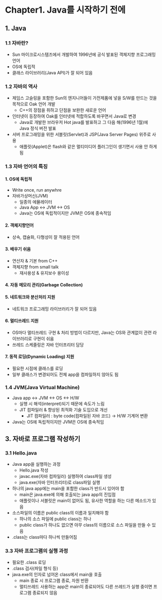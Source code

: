 # Chapter1. Java를 시작하기 전에
## 1. Java
### 1.1 자바란?
* Sun 마이크로시스템즈에서 개발하여 1996년에 공식 발표된 객체지향 프로그래밍 언어
* OS에 독립적
* 클래스 라이브러리(Java API)가 잘 되어 있음
### 1.2 자바의 역사
* 제임스 고슬링을 포함한 Sun의 엔지니어들이 가전제품에 넣을 S/W를 만드는 것을 목적으로 Oak 언어 개발
  * C++의 장점을 취하고 단점을 보완한 새로운 언어
* 인터넷이 등장하여 Oak를 인터넷에 적합하도록 바꾸면서 Java로 변경
  * Java로 개발한 브라우저 Hot java를 발표하고 그 다음 해(1996년 1월)에 Java 정식 버전 발표
* 서버 프로그래밍을 위한 서블릿(Servlet)과 JSP(Java Server Pages) 위주로 사용
  * 애플릿(Applet)은 flash와 같은 멀티미디어 플러그인이 생기면서 사용 안 하게 됨
### 1.3 자바 언어의 특징
#### 1. OS에 독립적
* Write once, run anywhre
* 자바가상머신(JVM)
  * 일종의 에뮬레이터
  * Java App <-> JVM <-> OS
  * Java는 OS에 독립적이지만 JVM은 OS에 종속적임
#### 2. 객체지향언어
* 상속, 캡슐화, 다형성이 잘 적용된 언어
#### 3. 배우기 쉬움
* 연산자 & 기본 from C++
* 객체지향 from small talk
  * 재사용성 & 유지보수 용이성
#### 4. 자동 메모리 관리(Garbage Collection)
#### 5. 네트워크와 분산처리 지원
* 네트워크 프로그래밍 라이브러리가 잘 되어 있음
#### 6. 멀티쓰레드 지원
* OS마다 멀티쓰레드 구현 & 처리 방법이 다르지만, Java는 OS와 관계없이 관련 라이브러리로 구현이 쉬움
* 쓰레드 스케줄링은 자바 인터프리터 담당
#### 7. 동적 로딩(Dynamic Loading) 지원
* 필요한 시점에 클래스를 로딩
* 일부 클래스가 변경되어도 전체 app을 컴파일하지 않아도 됨

### 1.4 JVM(Java Virtual Machine)
* Java app <-> JVM <-> OS <-> H/W
  * 실행 시 해석(interpret)되기 때문에 속도가 느림
  * JIT 컴파일러 & 향상된 최적화 기술 도입으로 개선
    * JIT 컴파일러 : byte code(컴파일된 자바 코드) -> H/W 기계어 변환
* Java는 OS에 독립적이지만 JVM은 OS에 종속적임

## 3. 자바로 프로그램 작성하기
### 3.1 Hello.java
* Java app을 실행하는 과정
  * Hello.java 작성
  * javac.exe(자바 컴파일러) 실행하여 class파일 생성
  * java.exe(자바 인터프리터)로 class파일 실행
* 하나의 java app에는 main을 포함한 class가 반드시 있어야 함
  * main은 java.exe에 의해 호출되는 java app의 진입점
  * 애플릿이나 서블릿은 main이 없어도 됨, 유사한 역할을 하는 다른 메소드가 있음
* 소스파일의 이름은 public class의 이름과 일치해야 함
  * 하나의 소스 파일에 public class는 하나
  * public class가 하나도 없으면 아무 class의 이름으로 소스 파일을 만들 수 있음
* .class는 class마다 하나씩 만들어짐
### 3.3 자바 프로그램의 실행 과정
* 필요한 .class 로딩
* .class 검사(파일 형식 등)
* java.exe의 인자로 넘어온 class에서 main을 호출
  * main 종료 시 프로그램 종료, 자원 반환
  * 멀티쓰레드 사용하는 app은 main이 종료되어도 다른 쓰레드가 실행 중이면 프로그램 종료되지 않음
